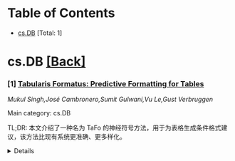 <div id=toc></div>

# Table of Contents

- [cs.DB](#cs.DB) [Total: 1]


<div id='cs.DB'></div>

# cs.DB [[Back]](#toc)

### [1] [Tabularis Formatus: Predictive Formatting for Tables](https://arxiv.org/abs/2508.11121)
*Mukul Singh,José Cambronero,Sumit Gulwani,Vu Le,Gust Verbruggen*

Main category: cs.DB

TL;DR: 本文介绍了一种名为 TaFo 的神经符号方法，用于为表格生成条件格式建议，该方法比现有系统更准确、更多样化。


<details>
  <summary>Details</summary>
Motivation: 电子表格中的条件格式规则创建复杂，需要技术知识和经验。现有方法存在用户不了解、规则创建困难和用户界面不足等问题。

Method: TaFo 是一种神经符号方法，灵感来源于基于组件的合成系统，并结合了语言模型的语义知识和多样性保留规则排序。它独特地结合了基于值的格式，并自动学习规则触发器和相关的视觉格式属性，无需用户指定。

Result: TaFo 生成的格式建议比现有系统更准确、更多样和更完整。在匹配用户添加的真实规则方面，TaFo 的表现优于现有系统 15.6%—26.5%。

Conclusion: TaFo 提供了一种预测性、自动化的条件格式解决方案，克服了以往方法的局限性。

Abstract: Spreadsheet manipulation software are widely used for data management and
analysis of tabular data, yet the creation of conditional formatting (CF) rules
remains a complex task requiring technical knowledge and experience with
specific platforms. In this paper we present TaFo, a neuro-symbolic approach to
generating CF suggestions for tables, addressing common challenges such as user
unawareness, difficulty in rule creation, and inadequate user interfaces. TaFo
takes inspiration from component based synthesis systems and extends them with
semantic knowledge of language models and a diversity preserving rule
ranking.Unlike previous methods focused on structural formatting, TaFo uniquely
incorporates value-based formatting, automatically learning both the rule
trigger and the associated visual formatting properties for CF rules. By
removing the dependency on user specification used by existing techniques in
the form of formatted examples or natural language instruction, TaFo makes
formatting completely predictive and automated for the user. To evaluate TaFo,
we use a corpus of 1.8 Million public workbooks with CF and manual formatting.
We compare TaFo against a diverse set of symbolic and neural systems designed
for or adapted for the task of table formatting. Our results show that TaFo
generates more accurate, diverse and complete formatting suggestions than
current systems and outperforms these by 15.6\%--26.5\% on matching user added
ground truth rules in tables.

</details>
